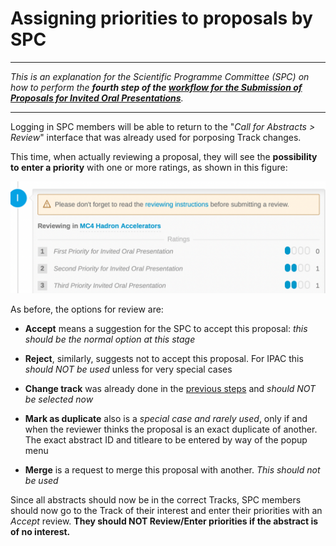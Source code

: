 # Assigning priorities to proposals by SPC

---

*This is an explanation for the Scientific Programme Committee (SPC) on how to perform the **fourth step of the [workflow for the Submission of Proposals for Invited Oral Presentations](intro.md#normal-ipac-workflow)**.*

---

Logging in SPC members will be able to return to the "*Call for Abstracts > Review*" interface that was already used for porposing Track changes. 

This time, when actually reviewing a proposal, they will see the **possibility to enter a priority** with one or more ratings, as shown in this figure:

![](img/ratings.png)

As before, the options for review are:

- **Accept** means a suggestion for the SPC to accept this proposal: *this should be the normal option at this stage*

- **Reject**, similarly, suggests not to accept this proposal. For IPAC this *should NOT be used* unless for very special cases

- **Change track** was already done in the [previous steps](SPCtrackreview.md) and *should NOT be selected now*

- **Mark as duplicate** also is a *special case and rarely used*, only if and when the reviewer thinks the proposal is an exact duplicate of another. The exact abstract ID and titleare to be entered by way of the popup menu

- **Merge** is a request to merge this proposal with another. *This should not be used*


Since all abstracts should now be in the correct Tracks, SPC members should now go to the Track of their interest and enter their priorities with an *Accept* review. **They should NOT Review/Enter priorities if the abstract is of no interest.**


